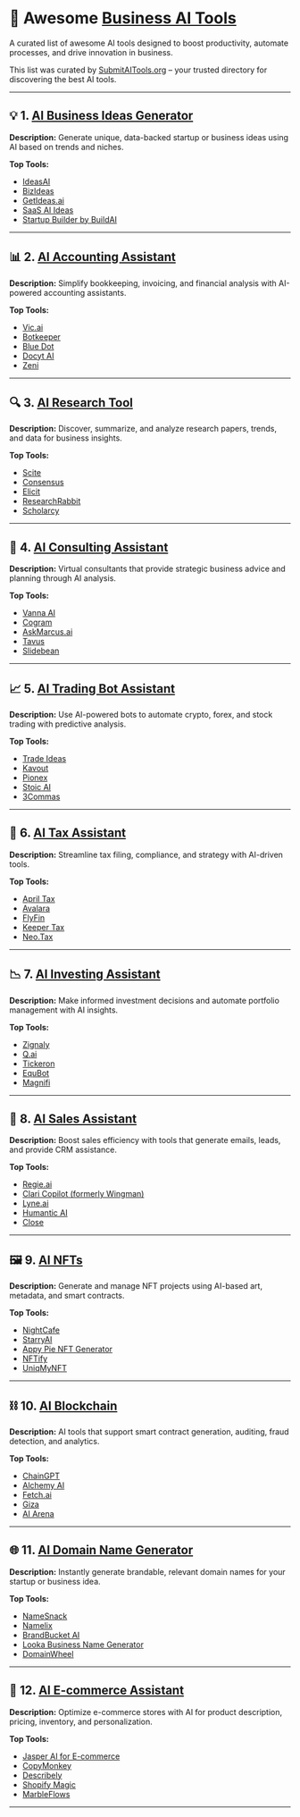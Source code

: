 # 💼 Awesome [Business AI Tools](https://submitaitools.org/category/best-ai-business-tools)

A curated list of awesome AI tools designed to boost productivity, automate processes, and drive innovation in business.

This list was curated by [SubmitAITools.org](https://submitaitools.org/) – your trusted directory for discovering the best AI tools.

---

## 💡 1. [AI Business Ideas Generator](https://submitaitools.org/category/best-ai-business-ideas-generator-tools)  
**Description:** Generate unique, data-backed startup or business ideas using AI based on trends and niches.

**Top Tools:**
- [IdeasAI](https://ideasai.com/)
- [BizIdeas](https://bizideas.ai/)
- [GetIdeas.ai](https://getideas.ai/)
- [SaaS AI Ideas](https://www.saasideas.ai/)
- [Startup Builder by BuildAI](https://www.buildai.space/)

---

## 📊 2. [AI Accounting Assistant](https://submitaitools.org/category/best-ai-accounting-assistant-tools)  
**Description:** Simplify bookkeeping, invoicing, and financial analysis with AI-powered accounting assistants.

**Top Tools:**
- [Vic.ai](https://www.vic.ai/)
- [Botkeeper](https://www.botkeeper.com/)
- [Blue Dot](https://www.bluedotcorp.com/)
- [Docyt AI](https://www.docyt.com/)
- [Zeni](https://www.zeni.ai/)

---

## 🔍 3. [AI Research Tool](https://submitaitools.org/category/best-ai-research-tools)  
**Description:** Discover, summarize, and analyze research papers, trends, and data for business insights.

**Top Tools:**
- [Scite](https://scite.ai/)
- [Consensus](https://consensus.app/)
- [Elicit](https://elicit.org/)
- [ResearchRabbit](https://www.researchrabbit.ai/)
- [Scholarcy](https://www.scholarcy.com/)

---

## 🧠 4. [AI Consulting Assistant](https://submitaitools.org/category/best-ai-consulting-assistant-tools)  
**Description:** Virtual consultants that provide strategic business advice and planning through AI analysis.

**Top Tools:**
- [Vanna AI](https://www.vanna.ai/)
- [Cogram](https://www.cogram.com/)
- [AskMarcus.ai](https://askmarcus.ai/)
- [Tavus](https://www.tavus.io/)
- [Slidebean](https://slidebean.com/)

---

## 📈 5. [AI Trading Bot Assistant](https://submitaitools.org/category/best-ai-trading-bot-assistant-tools)  
**Description:** Use AI-powered bots to automate crypto, forex, and stock trading with predictive analysis.

**Top Tools:**
- [Trade Ideas](https://www.trade-ideas.com/)
- [Kavout](https://www.kavout.com/)
- [Pionex](https://www.pionex.com/)
- [Stoic AI](https://www.cindicator.com/)
- [3Commas](https://3commas.io/)

---

## 🧾 6. [AI Tax Assistant](https://submitaitools.org/category/best-ai-tax-assistant-tools)  
**Description:** Streamline tax filing, compliance, and strategy with AI-driven tools.

**Top Tools:**
- [April Tax](https://www.getapril.com/)
- [Avalara](https://www.avalara.com/)
- [FlyFin](https://flyfin.tax/)
- [Keeper Tax](https://www.keepertax.com/)
- [Neo.Tax](https://www.neo.tax/)

---

## 📉 7. [AI Investing Assistant](https://submitaitools.org/category/best-ai-investing-assistant-tools)  
**Description:** Make informed investment decisions and automate portfolio management with AI insights.

**Top Tools:**
- [Zignaly](https://zignaly.com/)
- [Q.ai](https://www.q.ai/)
- [Tickeron](https://tickeron.com/)
- [EquBot](https://equbot.com/)
- [Magnifi](https://magnifi.com/)

---

## 💬 8. [AI Sales Assistant](https://submitaitools.org/category/best-ai-sales-assistant-tools)  
**Description:** Boost sales efficiency with tools that generate emails, leads, and provide CRM assistance.

**Top Tools:**
- [Regie.ai](https://www.regie.ai/)
- [Clari Copilot (formerly Wingman)](https://www.clari.com/products/copilot/)
- [Lyne.ai](https://www.lyne.ai/)
- [Humantic AI](https://humantic.ai/)
- [Close](https://close.com/)

---

## 🖼️ 9. [AI NFTs](https://submitaitools.org/category/best-ai-nfts-tools)  
**Description:** Generate and manage NFT projects using AI-based art, metadata, and smart contracts.

**Top Tools:**
- [NightCafe](https://creator.nightcafe.studio/)
- [StarryAI](https://www.starryai.com/)
- [Appy Pie NFT Generator](https://www.appypie.com/nft-generator)
- [NFTify](https://nftify.network/)
- [UniqMyNFT](https://uniqmynft.io/)

---

## ⛓️ 10. [AI Blockchain](https://submitaitools.org/category/best-ai-blockchain-tools)  
**Description:** AI tools that support smart contract generation, auditing, fraud detection, and analytics.

**Top Tools:**
- [ChainGPT](https://www.chaingpt.org/)
- [Alchemy AI](https://www.alchemy.com/)
- [Fetch.ai](https://fetch.ai/)
- [Giza](https://www.giza.tech/)
- [AI Arena](https://aiarena.io/)

---

## 🌐 11. [AI Domain Name Generator](https://submitaitools.org/category/best-ai-domain-name-generator-tools)  
**Description:** Instantly generate brandable, relevant domain names for your startup or business idea.

**Top Tools:**
- [NameSnack](https://www.namesnack.com/)
- [Namelix](https://namelix.com/)
- [BrandBucket AI](https://www.brandbucket.com/names)
- [Looka Business Name Generator](https://looka.com/business-name-generator/)
- [DomainWheel](https://domainwheel.com/)

---

## 🛒 12. [AI E-commerce Assistant](https://submitaitools.org/category/best-ai-e-commerce-assistant-tools)  
**Description:** Optimize e-commerce stores with AI for product description, pricing, inventory, and personalization.

**Top Tools:**
- [Jasper AI for E-commerce](https://www.jasper.ai/)
- [CopyMonkey](https://copymonkey.ai/)
- [Describely](https://www.describely.ai/)
- [Shopify Magic](https://www.shopify.com/magic)
- [MarbleFlows](https://marbleflows.com/)

---

